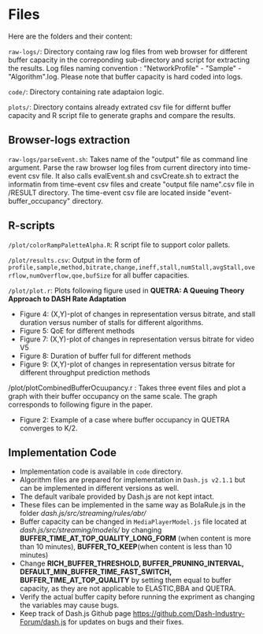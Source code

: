 # Files

Here are the folders and their content:

`raw-logs/`: Directory containg raw log files from web browser for different buffer capacity in the correponding sub-directory and script for extracting the results. Log files naming convention : "NetworkProfile" - "Sample" - "Algorithm".log. Please note that buffer capacity is hard coded into logs.

`code/`: Directory containing rate adaptaion logic. 

`plots/`: Directory contains already extrated csv file for differnt buffer capacity and R script file to generate graphs and compare the results.



## Browser-logs extraction


`raw-logs/parseEvent.sh`: Takes name of the "output" file as command line argument. Parse the raw browser log files from current directory into time-event csv file. It also calls evalEvent.sh and csvCreate.sh to extract the informatin from time-event  csv files and create "output file name".csv file in /RESULT directory. The time-event  csv file are located inside "event-buffer_occupancy" directory.   



## R-scripts

`/plot/colorRampPaletteAlpha.R`: R script file to support color pallets. 


`/plot/results.csv`: Output in the form of `profile,sample,method,bitrate,change,ineff,stall,numStall,avgStall,overflow,numOverflow,qoe,bufSize` for all buffer capacities.

`/plot/plot.r`: Plots following figure used in **QUETRA: A Queuing Theory Approach to DASH Rate Adaptation**
* Figure 4: (X,Y)-plot of changes in representation versus bitrate, and stall duration versus number of stalls for different algorithms.
* Figure 5: QoE for different methods
* Figure 7: (X,Y)-plot of changes in representation versus bitrate for video V5
* Figure 8: Duration of buffer full for different methods
* Figure 9: (X,Y)-plot of changes in representation versus bitrate for different throughput prediction methods

/plot/plotCombinedBufferOcuupancy.r : Takes three event files and plot a graph with their buffer occupancy on the same scale. The graph corresponds to following figure in the paper.
* Figure 2: Example of a case where buffer occupancy in QUETRA converges to K/2.

## Implementation Code

* Implementation code is available in `code` directory. 
* Algorithm files are prepared for implementation in `Dash.js v2.1.1` but can be implemented in different versions as well. 
* The default varibale provided by Dash.js are not kept intact. 
* These files can be implemented in the same way as BolaRule.js in the folder *dash.js/src/streaming/rules/abr/*
* Buffer capacity can be changed in `MediaPlayerModel.js` file located at *dash.js/src/streaming/models/* by changing **BUFFER_TIME_AT_TOP_QUALITY_LONG_FORM** (when content is more than 10 minutes), **BUFFER_TO_KEEP**(when content is less than 10 minutes)
* Change **RICH_BUFFER_THRESHOLD, BUFFER_PRUNING_INTERVAL, DEFAULT_MIN_BUFFER_TIME_FAST_SWITCH, BUFFER_TIME_AT_TOP_QUALITY** by setting them equal to buffer capacity, as they are not applicable to ELASTIC,BBA and QUETRA. 
* Verify the actual buffer capity before running the expriment as changing the variables may cause bugs. 
* Keep track of Dash.js Github page https://github.com/Dash-Industry-Forum/dash.js  for updates on bugs and their fixes. 







